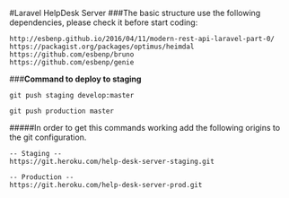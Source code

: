 #Laravel HelpDesk Server
###The basic structure use the following dependencies, please check it before start coding:

```
http://esbenp.github.io/2016/04/11/modern-rest-api-laravel-part-0/
https://packagist.org/packages/optimus/heimdal
https://github.com/esbenp/bruno
https://github.com/esbenp/genie
```
###**Command to deploy to staging**
```
git push staging develop:master
```

```
git push production master
```

#####In order to get this commands working add the following origins to the git configuration.
```
-- Staging --
https://git.heroku.com/help-desk-server-staging.git

-- Production --
https://git.heroku.com/help-desk-server-prod.git
```
